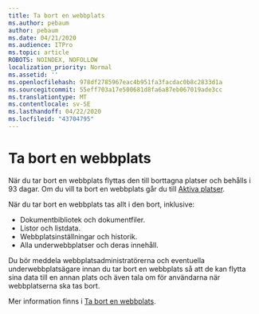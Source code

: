 ```yaml
---
title: Ta bort en webbplats
ms.author: pebaum
author: pebaum
ms.date: 04/21/2020
ms.audience: ITPro
ms.topic: article
ROBOTS: NOINDEX, NOFOLLOW
localization_priority: Normal
ms.assetid: ''
ms.openlocfilehash: 978df2785967eac4b951fa3facdac0b8c2833d1a
ms.sourcegitcommit: 55eff703a17e500681d8fa6a87eb067019ade3cc
ms.translationtype: MT
ms.contentlocale: sv-SE
ms.lasthandoff: 04/22/2020
ms.locfileid: "43704795"
---
```

# <a name="delete-a-site"></a>Ta bort en webbplats

När du tar bort en webbplats flyttas den till borttagna platser och behålls i 93 dagar. Om du vill ta bort en webbplats går du till [Aktiva platser](https://admin.microsoft.com/sharepoint?page=sitemanagement&modern=true). 

När du tar bort en webbplats tas allt i den bort, inklusive:

- Dokumentbibliotek och dokumentfiler.
- Listor och listdata.
- Webbplatsinställningar och historik.
- Alla underwebbplatser och deras innehåll.

Du bör meddela webbplatsadministratörerna och eventuella underwebbplatsägare innan du tar bort en webbplats så att de kan flytta sina data till en annan plats och även tala om för användarna när webbplatserna ska tas bort.

Mer information finns i [Ta bort en webbplats](https://docs.microsoft.com/sharepoint/delete-site-collection).
